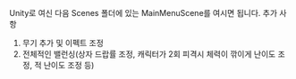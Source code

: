 Unity로 여신 다음 Scenes 폴더에 있는 MainMenuScene를 여시면 됩니다.
추가 사항
1. 무기 추가 및 이펙트 조정
2. 전체적인 밸런싱(상자 드랍률 조정, 캐릭터가 2회 피격시 체력이 깎이게 난이도 조정, 적 난이도 조정 등)

